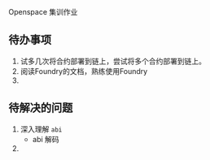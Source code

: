 Openspace 集训作业

## 待办事项

1. 试多几次将合约部署到链上，尝试将多个合约部署到链上。
2. 阅读Foundry的文档，熟练使用Foundry
3. 





## 待解决的问题

1. 深入理解 `abi`
   - abi 解码
2. 